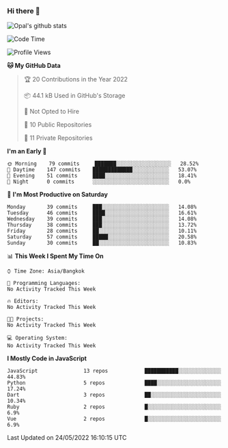 ### Hi there 👋

![Opal's github stats](https://github-readme-stats.vercel.app/api?username=coolkidneversleep&count_private=true&show_icons=true&theme=radical)


<!--START_SECTION:waka-->
![Code Time](http://img.shields.io/badge/Code%20Time-0%20secs-blue)

![Profile Views](http://img.shields.io/badge/Profile%20Views-16-blue)

**🐱 My GitHub Data** 

> 🏆 20 Contributions in the Year 2022
 > 
> 📦 44.1 kB Used in GitHub's Storage 
 > 
> 🚫 Not Opted to Hire
 > 
> 📜 10 Public Repositories 
 > 
> 🔑 11 Private Repositories  
 > 
**I'm an Early 🐤** 

```text
🌞 Morning    79 commits     ███████░░░░░░░░░░░░░░░░░░   28.52% 
🌆 Daytime    147 commits    █████████████░░░░░░░░░░░░   53.07% 
🌃 Evening    51 commits     ████░░░░░░░░░░░░░░░░░░░░░   18.41% 
🌙 Night      0 commits      ░░░░░░░░░░░░░░░░░░░░░░░░░   0.0%

```
📅 **I'm Most Productive on Saturday** 

```text
Monday       39 commits     ███░░░░░░░░░░░░░░░░░░░░░░   14.08% 
Tuesday      46 commits     ████░░░░░░░░░░░░░░░░░░░░░   16.61% 
Wednesday    39 commits     ███░░░░░░░░░░░░░░░░░░░░░░   14.08% 
Thursday     38 commits     ███░░░░░░░░░░░░░░░░░░░░░░   13.72% 
Friday       28 commits     ██░░░░░░░░░░░░░░░░░░░░░░░   10.11% 
Saturday     57 commits     █████░░░░░░░░░░░░░░░░░░░░   20.58% 
Sunday       30 commits     ██░░░░░░░░░░░░░░░░░░░░░░░   10.83%

```


📊 **This Week I Spent My Time On** 

```text
⌚︎ Time Zone: Asia/Bangkok

💬 Programming Languages: 
No Activity Tracked This Week

🔥 Editors: 
No Activity Tracked This Week

🐱‍💻 Projects: 
No Activity Tracked This Week

💻 Operating System: 
No Activity Tracked This Week

```

**I Mostly Code in JavaScript** 

```text
JavaScript               13 repos            ███████████░░░░░░░░░░░░░░   44.83% 
Python                   5 repos             ████░░░░░░░░░░░░░░░░░░░░░   17.24% 
Dart                     3 repos             ██░░░░░░░░░░░░░░░░░░░░░░░   10.34% 
Ruby                     2 repos             █░░░░░░░░░░░░░░░░░░░░░░░░   6.9% 
Vue                      2 repos             █░░░░░░░░░░░░░░░░░░░░░░░░   6.9%

```



 Last Updated on 24/05/2022 16:10:15 UTC
<!--END_SECTION:waka-->
